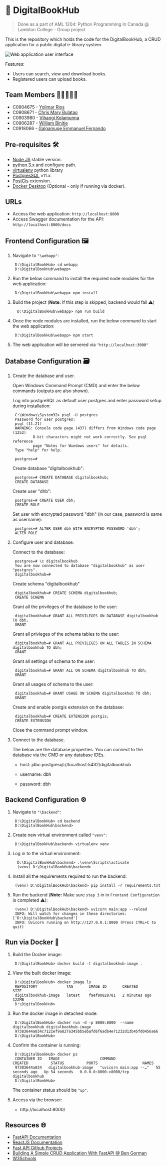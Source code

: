 # 📕 DigitalBookHub 

> Done as a part of AML 1204: Python Programming In Canada @ Lambton College -  Group project

This is the repository which holds the code for the DigitalBookHub, a CRUD application for a public digital e-library system.

![Web application user interface](/assets/UI.png)


Features:

- Users can search, view and download books.
- Registered users can upload books.

## Team Members 🧑🏻‍🤝‍🧑🏼

- C0904675 - [Yolimar Rios](https://github.com/yolimar01)
- C0908671 - [Chris Mary Bulatao](https://github.com/ChrisMary-Bulatao)
- C0903980 - [Vihangi Kolamunna](https://github.com/vihangihk)
- C0906287 - [William Binitie](https://github.com/Jaimewill0511)
- C0918066 - [Galgamuge Emmanuel Fernando](https://github.com/RuFerdZ)

## Pre-requisites 🛠

- [Node JS](https://nodejs.org/en/) stable version.
- [python 3.x](https://www.python.org/downloads/) and configure path.
- [virtualenv](https://pypi.org/project/virtualenv/) python library
- [PostgresSQL](https://www.postgresql.org/download/windows/) v11.x.
- [PostGis](https://postgis.net/documentation/getting_started/) extension.
- [Docker Desktop](https://www.docker.com/products/docker-desktop/) (Optional - only if running via docker).

## URLs

- Access the web application: ```http://localhost:8000```
- Access Swagger documentation for the API: ```http://localhost:8000/docs```

## Frontend Configuration 🖼

1) Navigate to ```"\webapp"```:

        D:\DigitalBookHub> cd webapp
        D:\DigitalBookHub\webapp>

2) Run the below command to install the required node modules for the web application:

        D:\DigitalBookHub\webapp> npm install

3) Build the project (<b>Note:</b> If this step is skipped, backend would fail ⚠️)

         D:\DigitalBookHub\webapp> npm run build

4) Once the node modules are installed, run the below command to start the web application:

        D:\DigitalBookHub\webapp> npm start

5) The web application will be servered via ```"http://localhost:3000"```

## Database Configuration 🗃

1) Create the database and user.

    Open Windows Command Prompt (CMD) and enter the below commands (outputs are also shown).

    Log into postgreSQL as default user postgres and enter password setup during installation:

        C:\Windows\System32> psql -U postgres
        Password for user postgres:
        psql (11.21)
        WARNING: Console code page (437) differs from Windows code page (1252)
                8-bit characters might not work correctly. See psql reference
                page "Notes for Windows users" for details.
        Type "help" for help.

        postgres=#


    Create database "digitalbookhub":
        
        postgres=# CREATE DATABASE digitalbookhub;
        CREATE DATABASE
    
    Create user "dhb":

        postgres=# CREATE USER dbh;
        CREATE ROLE

    Set user with encrypted password "dbh" (in our case, password is same as username):
    
        postgres=# ALTER USER dbh WITH ENCRYPTED PASSWORD 'dbh';
        ALTER ROLE

2) Configure user and database.

    Connect to the database:

        postgres=# \c digitalbookhub
        You are now connected to database "digitalbookhub" as user "postgres".
        digitalbookhub=# 

    Create schema "digitalbookhub"

        digitalbookhub=# CREATE SCHEMA digitalbookhub;
        CREATE SCHEMA

    Grant all the privileges of the database to the user:

        digitalbookhub=# GRANT ALL PRIVILEGES ON DATABASE digitalbookhub TO dbh;
        GRANT

    Grant all privieges of the schema tables to the user:

        digitalbookhub=# GRANT ALL PRIVILEGES ON ALL TABLES IN SCHEMA digitalbookhub TO dbh;
        GRANT

    Grant all settings of schema to the user:

        digitalbookhub=# GRANT ALL ON SCHEMA digitalbookhub TO dbh;
        GRANT

    Grant all usages of schema to the user:

        digitalbookhub=# GRANT USAGE ON SCHEMA digitalbookhub TO dbh;
        GRANT

    Create and enable postgis extension on the database:

        digitalbookhub=# CREATE EXTENSION postgis;
        CREATE EXTENSION

    Close the command prompt window.
    
3) Connect to the database.

    The below are the database properties. You can connect to the database via the CMD or any database IDEs.

    - host: jdbc:postgresql://localhost:5432/digitalbookhub
    
    - username: dbh

    - password: dbh

## Backend Configuration ⚙

1. Navigate to ```"\backend"```:

        D:\DigitalBookHub> cd backend
        D:\DigitalBookHub\backend>

2. Create new virtual environment called ```"venv"```:

        D:\DigitalBookHub\backend> virtualenv venv

3. Log in to the virtual environment:

         D:\DigitalBookHub\backend> .\venv\Scripts\activate
         (venv) D:\DigitalBookHub\backend> 

4. Install all the requirements required to run the backend:

        (venv) D:\DigitalBookHub\backend> pip install -r requirements.txt

5. Run the backend (<b>Note:</b> Make sure ```step 3``` in in ```Frontend Configuration``` is completed ⚠️):

        (venv) D:\DigitalBookHub\backend> uvicorn main:app --reload
        INFO: Will watch for changes in these directories: ['D:\DigitalBookHub\backend']
        INFO: Uvicorn running on http://127.0.0.1:8000 (Press CTRL+C to quit)



## Run via Docker 🐳

1. Build the Docker image:

        D:\DigitalBookHub> docker build -t digitalbookhub-image .

2. View the built docker image:

        D:\DigitalBookHub> docker image ls
        REPOSITORY             TAG       IMAGE ID       CREATED         SIZE
        digitalbookhub-image   latest    f9ef80828781   2 minutes ago   122MB
        D:\DigitalBookHub>


3. Run the docker image in detached mode:

        D:\DigitalBookHub> docker run -d -p 8000:8000  --name digitalbookhub digitalbookhub-image
        97383644a834c7121ef9a827a345bb5ebafd6f6adb4e71232d13b45fd0456a66
        D:\DigitalBookHub>

4. Confirm the container is running:
        
        D:\DigitalBookHub> docker ps
        CONTAINER ID   IMAGE                  COMMAND                  CREATED          STATUS          PORTS                    NAMES
        97383644a834   digitalbookhub-image   "uvicorn main:app --…"   55 seconds ago   Up 54 seconds   0.0.0.0:8000->8000/tcp   digitalbookhub
        D:\DigitalBookHub>

    The container status should be ```"up"```.


5. Access via the browser:

    - http://localhost:8000/


## Resources 🌐
- [FastAPI Documentation](https://fastapi.tiangolo.com/learn/)
- [ReactJS Documentation](https://react.dev/blog/2023/03/16/introducing-react-dev)
- [Fast API Github Projects](https://github.com/topics/fastapi-crud-app)
- [Building A Simple CRUD Application With FastAPI @ Ben Gorman](https://www.gormanalysis.com/blog/building-a-simple-crud-application-with-fastapi/)
- [W3Schools](https://www.w3schools.com/)